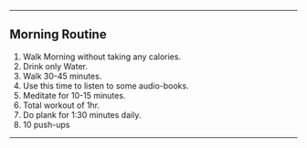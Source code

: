 ***
## Morning Routine
1. Walk Morning without taking any calories.
2. Drink only Water.
3. Walk 30-45 minutes.
4. Use this time to listen to some audio-books.
5. Meditate for 10-15 minutes.
6. Total workout of 1hr.
7. Do plank for 1:30 minutes daily.
8. 10 push-ups
***

